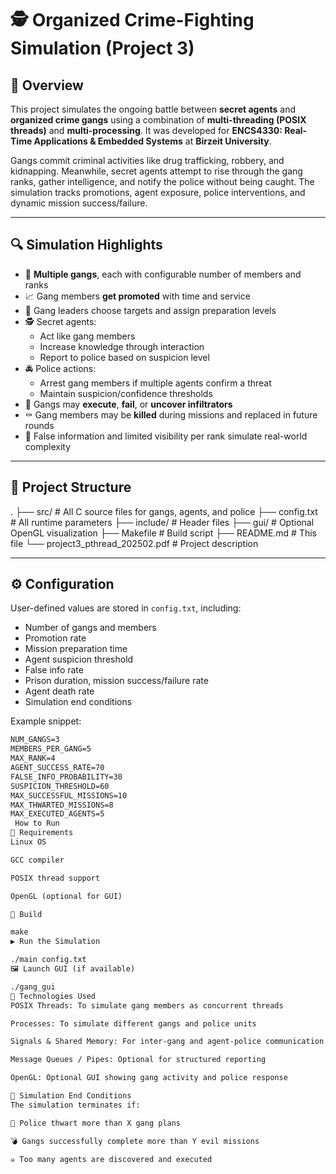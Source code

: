 # 🕵️ Organized Crime-Fighting Simulation (Project 3)

## 📌 Overview

This project simulates the ongoing battle between **secret agents** and **organized crime gangs** using a combination of **multi-threading (POSIX threads)** and **multi-processing**. It was developed for **ENCS4330: Real-Time Applications & Embedded Systems** at **Birzeit University**.

Gangs commit criminal activities like drug trafficking, robbery, and kidnapping. Meanwhile, secret agents attempt to rise through the gang ranks, gather intelligence, and notify the police without being caught. The simulation tracks promotions, agent exposure, police interventions, and dynamic mission success/failure.

---

## 🔍 Simulation Highlights

- 🦹 **Multiple gangs**, each with configurable number of members and ranks
- 📈 Gang members **get promoted** with time and service
- 🎯 Gang leaders choose targets and assign preparation levels
- 🕵️ Secret agents:
  - Act like gang members
  - Increase knowledge through interaction
  - Report to police based on suspicion level
- 🚔 Police actions:
  - Arrest gang members if multiple agents confirm a threat
  - Maintain suspicion/confidence thresholds
- 🔁 Gangs may **execute**, **fail**, or **uncover infiltrators**
- ⚰️ Gang members may be **killed** during missions and replaced in future rounds
- 🧠 False information and limited visibility per rank simulate real-world complexity

---

## 📂 Project Structure

.
├── src/ # All C source files for gangs, agents, and police
├── config.txt # All runtime parameters
├── include/ # Header files
├── gui/ # Optional OpenGL visualization
├── Makefile # Build script
├── README.md # This file
└── project3_pthread_202502.pdf # Project description



---

## ⚙️ Configuration

User-defined values are stored in `config.txt`, including:

- Number of gangs and members
- Promotion rate
- Mission preparation time
- Agent suspicion threshold
- False info rate
- Prison duration, mission success/failure rate
- Agent death rate
- Simulation end conditions

Example snippet:

```txt
NUM_GANGS=3
MEMBERS_PER_GANG=5
MAX_RANK=4
AGENT_SUCCESS_RATE=70
FALSE_INFO_PROBABILITY=30
SUSPICION_THRESHOLD=60
MAX_SUCCESSFUL_MISSIONS=10
MAX_THWARTED_MISSIONS=8
MAX_EXECUTED_AGENTS=5
 How to Run
🧱 Requirements
Linux OS

GCC compiler

POSIX thread support

OpenGL (optional for GUI)

🔧 Build

make
▶️ Run the Simulation

./main config.txt
🖼️ Launch GUI (if available)

./gang_gui
🔗 Technologies Used
POSIX Threads: To simulate gang members as concurrent threads

Processes: To simulate different gangs and police units

Signals & Shared Memory: For inter-gang and agent-police communication

Message Queues / Pipes: Optional for structured reporting

OpenGL: Optional GUI showing gang activity and police response

🧪 Simulation End Conditions
The simulation terminates if:

🚓 Police thwart more than X gang plans

💣 Gangs successfully complete more than Y evil missions

☠️ Too many agents are discovered and executed
